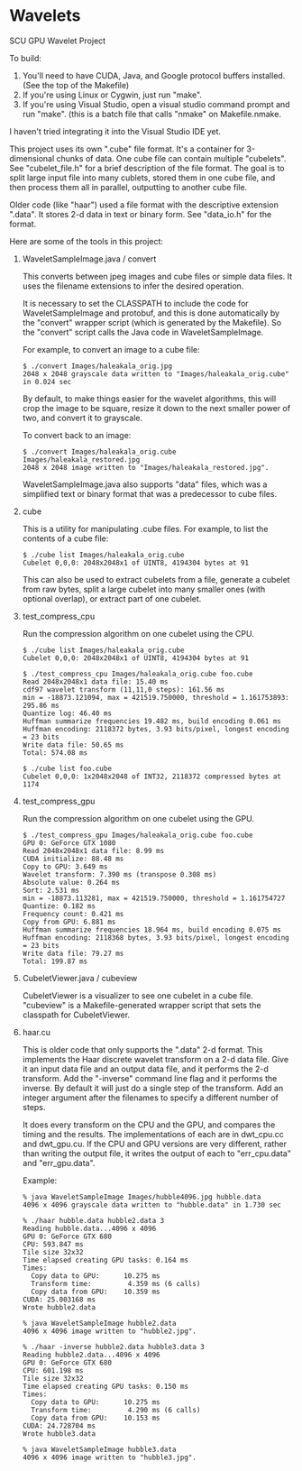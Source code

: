 Wavelets
========

SCU GPU Wavelet Project

To build:
  1. You'll need to have CUDA, Java, and Google protocol buffers installed.  (See the top of the Makefile)
  1. If you're using Linux or Cygwin, just run "make".
  1. If you're using Visual Studio, open a visual studio command prompt
  and run "make". (this is a batch file that calls "nmake" on Makefile.nmake.
  
  I haven't tried integrating it into the Visual Studio IDE yet.
  
This project uses its own ".cube" file format. It's a container for 3-dimensional chunks of data. One cube file
can contain multiple "cubelets". See "cubelet_file.h" for a brief description of the file format. The goal is to
split large input file into many cublets, stored them in one cube file, and then process them all in parallel,
outputting to another cube file.

Older code (like "haar") used a file format with the descriptive extension ".data".
It stores 2-d data in text or binary form. See "data_io.h" for the format.

Here are some of the tools in this project:

1) WaveletSampleImage.java / convert

   This converts between jpeg images and cube files or simple data files. 
   It uses the filename extensions to infer the desired operation.
   
   It is necessary to set the CLASSPATH to include the code for WaveletSampleImage and protobuf,
   and this is done automatically by the "convert" wrapper script (which is generated by
   the Makefile). So the "convert" script calls the Java code in WaveletSampleImage.
   
   For example, to convert an image to a cube file:
   
   ```
   $ ./convert Images/haleakala_orig.jpg
   2048 x 2048 grayscale data written to "Images/haleakala_orig.cube" in 0.024 sec
   ```
   
   By default, to make things easier for the wavelet algorithms,
   this will crop the image to be square, resize it down to the next smaller power of two, and convert it to
   grayscale.
   
   To convert back to an image:
   
   ```
   $ ./convert Images/haleakala_orig.cube Images/haleakala_restored.jpg
   2048 x 2048 image written to "Images/haleakala_restored.jpg".
   ```
   
   WaveletSampleImage.java also supports "data" files, which was a simplified text or binary
   format that was a predecessor to cube files.
   
1) cube

   This is a utility for manipulating .cube files.  For example, to list the contents of a cube file:
   
   ```
   $ ./cube list Images/haleakala_orig.cube
   Cubelet 0,0,0: 2048x2048x1 of UINT8, 4194304 bytes at 91
   ````
   
   This can also be used to extract cubelets from a file, generate a cubelet from raw bytes, split a large cubelet
   into many smaller ones (with optional overlap), or extract part of one cubelet.

1) test_compress_cpu

   Run the compression algorithm on one cubelet using the CPU.
   
   ```
   $ ./cube list Images/haleakala_orig.cube
   Cubelet 0,0,0: 2048x2048x1 of UINT8, 4194304 bytes at 91

   $ ./test_compress_cpu Images/haleakala_orig.cube foo.cube
   Read 2048x2048x1 data file: 15.40 ms
   cdf97 wavelet transform (11,11,0 steps): 161.56 ms
   min = -18873.121094, max = 421519.750000, threshold = 1.161753893: 295.86 ms
   Quantize log: 46.40 ms
   Huffman summarize frequencies 19.482 ms, build encoding 0.061 ms
   Huffman encoding: 2118372 bytes, 3.93 bits/pixel, longest encoding = 23 bits
   Write data file: 50.65 ms
   Total: 574.08 ms
   
   $ ./cube list foo.cube
   Cubelet 0,0,0: 1x2048x2048 of INT32, 2118372 compressed bytes at 1174
   ```

1) test_compress_gpu

   Run the compression algorithm on one cubelet using the GPU.
   
   ```
   $ ./test_compress_gpu Images/haleakala_orig.cube foo.cube
   GPU 0: GeForce GTX 1080
   Read 2048x2048x1 data file: 8.99 ms
   CUDA initialize: 88.48 ms
   Copy to GPU: 3.649 ms
   Wavelet transform: 7.390 ms (transpose 0.308 ms)
   Absolute value: 0.264 ms
   Sort: 2.531 ms
   min = -18873.113281, max = 421519.750000, threshold = 1.161754727
   Quantize: 0.182 ms
   Frequency count: 0.421 ms
   Copy from GPU: 6.881 ms
   Huffman summarize frequencies 18.964 ms, build encoding 0.075 ms
   Huffman encoding: 2118368 bytes, 3.93 bits/pixel, longest encoding = 23 bits
   Write data file: 79.27 ms
   Total: 199.87 ms
   ```
1) CubeletViewer.java / cubeview

   CubeletViewer is a visualizer to see one cubelet in a cube file.
   "cubeview" is a Makefile-generated wrapper script that sets the classpath for CubeletViewer.

1) haar.cu

   This is older code that only supports the ".data" 2-d format.
   This implements the Haar discrete wavelet transform on a 2-d data file.
   Give it an input data file and an output data file, and it performs
   the 2-d transform. Add the "-inverse" command line flag and it performs
   the inverse. By default it will just do a single step of the transform.
   Add an integer argument after the filenames to specify a different number
   of steps.
   
   It does every transform on the CPU and the GPU, and compares the
   timing and the results.  The implementations of each are in
   dwt_cpu.cc and dwt_gpu.cu. If the CPU and GPU versions are very different,
   rather than writing the output file, it writes the output of each to
   "err_cpu.data" and "err_gpu.data".
   
   Example:

    ```
    % java WaveletSampleImage Images/hubble4096.jpg hubble.data
    4096 x 4096 grayscale data written to "hubble.data" in 1.730 sec
    
    % ./haar hubble.data hubble2.data 3
    Reading hubble.data...4096 x 4096
    GPU 0: GeForce GTX 680
    CPU: 593.847 ms
    Tile size 32x32
    Time elapsed creating GPU tasks: 0.164 ms
    Times:
      Copy data to GPU:      10.275 ms
      Transform time:         4.359 ms (6 calls)
      Copy data from GPU:    10.359 ms
    CUDA: 25.003168 ms
    Wrote hubble2.data
    
    % java WaveletSampleImage hubble2.data
    4096 x 4096 image written to "hubble2.jpg".
    
    % ./haar -inverse hubble2.data hubble3.data 3
    Reading hubble2.data...4096 x 4096
    GPU 0: GeForce GTX 680
    CPU: 601.198 ms
    Tile size 32x32
    Time elapsed creating GPU tasks: 0.150 ms
    Times:
      Copy data to GPU:      10.275 ms
      Transform time:         4.290 ms (6 calls)
      Copy data from GPU:    10.153 ms
    CUDA: 24.728704 ms
    Wrote hubble3.data
    
    % java WaveletSampleImage hubble3.data
    4096 x 4096 image written to "hubble3.jpg".
   ```
